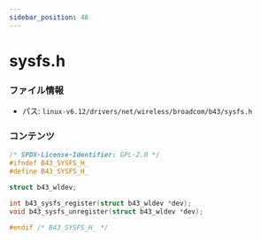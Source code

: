```yaml
---
sidebar_position: 48
---
```

# sysfs.h

### ファイル情報

- パス: `linux-v6.12/drivers/net/wireless/broadcom/b43/sysfs.h`

### コンテンツ

```h
/* SPDX-License-Identifier: GPL-2.0 */
#ifndef B43_SYSFS_H_
#define B43_SYSFS_H_

struct b43_wldev;

int b43_sysfs_register(struct b43_wldev *dev);
void b43_sysfs_unregister(struct b43_wldev *dev);

#endif /* B43_SYSFS_H_ */

```
